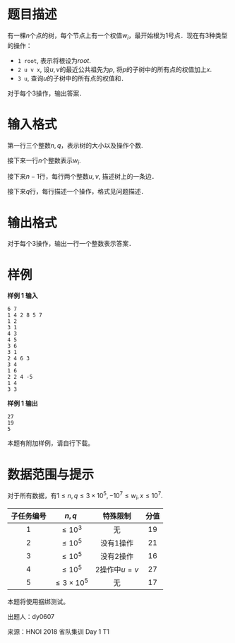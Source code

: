 
# 题目描述

有一棵$n$个点的树，每个节点上有一个权值$w_i$，最开始根为$1$号点．现在有$3$种类型的操作：

 - `1 root`, 表示将根设为$root$.
 - `2 u v x`, 设$u, v$的最近公共祖先为$p$, 将$p$的子树中的所有点的权值加上$x$.
 - `3 u`, 查询$u$的子树中的所有点的权值和．

对于每个$3$操作，输出答案．

# 输入格式

第一行三个整数$n, q$，表示树的大小以及操作个数.

接下来一行$n$个整数表示$w_i$.

接下来$n - 1$行，每行两个整数$u, v$, 描述树上的一条边．

接下来$q$行，每行描述一个操作，格式见问题描述． 

# 输出格式

对于每个$3$操作，输出一行一个整数表示答案．

# 样例

**样例 1 输入**
```
6 7
1 4 2 8 5 7
1 2
3 1
4 3
4 5
3 6
3 1
2 4 6 3
3 4
1 6
2 2 4 -5
1 4
3 3
```

**样例 1 输出**
```
27
19
5
```

本题有附加样例，请自行下载。

# 数据范围与提示

对于所有数据，有$1 \leq n, q \leq 3 \times 10^5, -10^7 \leq w_i, x \leq 10^7$.

| 子任务编号 |        $n,q$         |    特殊限制    | 分值 |
| :--------: | :------------------: | :------------: | :--: |
|     1      |     $\leq 10^3$      |       无       |  19  |
|     2      |     $\leq 10^5$      |  没有$1$操作   |  21  |
|     3      |     $\leq 10^5$      |  没有$2$操作   |  16  |
|     4      |     $\leq 10^5$      | $2$操作中$u=v$ |  27  |
|     5      | $\leq 3 \times 10^5$ |       无       |  17  |

本题将使用捆绑测试。

出题人：dy0607

来源：HNOI 2018 省队集训 Day 1 T1

